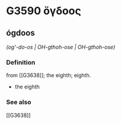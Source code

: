 # G3590 ὄγδοος

## ógdoos

_(og'-do-os | OH-gthoh-ose | OH-gthoh-ose)_

### Definition

from [[G3638]]; the eighth; eighth.

- the eighth

### See also

[[G3638]]

